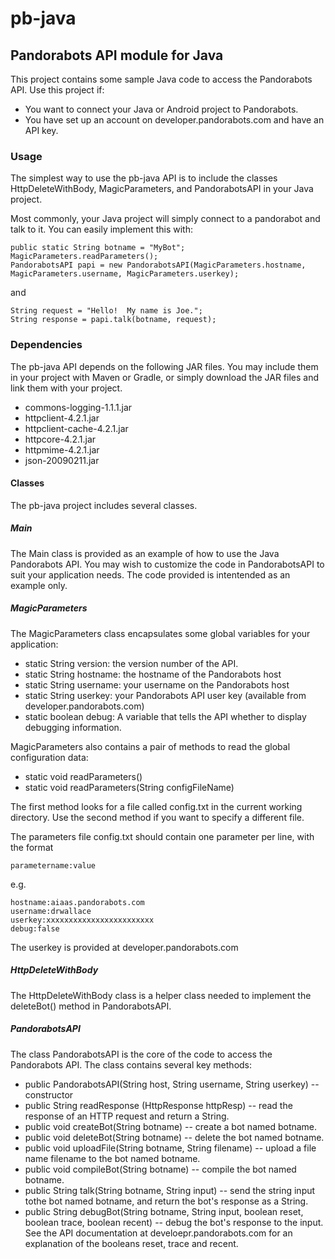 # pb-java

## Pandorabots API module for Java

This project contains some sample Java code to access the Pandorabots API.
Use this project if:

* You want to connect your Java or Android project to Pandorabots.
* You have set up an account on developer.pandorabots.com and have an API key.

### Usage

The simplest way to use the pb-java API is to include the classes
HttpDeleteWithBody, MagicParameters, and PandorabotsAPI in your Java project.

Most commonly, your Java project will simply connect to a pandorabot and talk to it.  You can easily implement this with:

```
public static String botname = "MyBot";
MagicParameters.readParameters();
PandorabotsAPI papi = new PandorabotsAPI(MagicParameters.hostname, MagicParameters.username, MagicParameters.userkey);
```

and

```
String request = "Hello!  My name is Joe.";
String response = papi.talk(botname, request);
```

### Dependencies

The pb-java API depends on the following JAR files.  You may include
them in your project with Maven or Gradle, or simply download the JAR
files and link them with your project.

* commons-logging-1.1.1.jar
* httpclient-4.2.1.jar
* httpclient-cache-4.2.1.jar
* httpcore-4.2.1.jar
* httpmime-4.2.1.jar
* json-20090211.jar

#### Classes

The pb-java project includes several classes.

##### Main

The Main class is provided as an example of how to use the Java Pandorabots 
API.  You may wish to customize the code in PandorabotsAPI to suit your
application needs.  The code provided is intentended as an example only.

##### MagicParameters

The MagicParameters class encapsulates some global variables for your
application:


* static String version: the version number of the API.
* static String hostname: the hostname of the Pandorabots host
* static String username: your username on the Pandorabots host
* static String userkey: your Pandorabots API user key (available from developer.pandorabots.com)
* static boolean debug: A variable that tells the API whether to display debugging information.

MagicParameters also contains a pair of methods to read the global 
configuration data:

* static void readParameters()
* static void readParameters(String configFileName)

The first method looks for a file called config.txt in the current working
directory.  Use the second method if you want to specify a different file.

The parameters file config.txt should contain one parameter per line, with the format

```
parametername:value
```

e.g.

```
hostname:aiaas.pandorabots.com
username:drwallace
userkey:xxxxxxxxxxxxxxxxxxxxxxxx
debug:false
```

The userkey is provided at developer.pandorabots.com

##### HttpDeleteWithBody

The HttpDeleteWithBody class is a helper class needed to implement the
deleteBot() method in PandorabotsAPI.

##### PandorabotsAPI

The class PandorabotsAPI is the core of the code to access the Pandorabots API.  The class contains several key methods:

* public PandorabotsAPI(String host, String username, String userkey) -- constructor
* public String readResponse (HttpResponse httpResp) -- read the response of an HTTP request and return a String.
* public void createBot(String botname) -- create a bot named botname.
* public void deleteBot(String botname) -- delete the bot named botname.
* public void uploadFile(String botname, String filename) -- upload a file name filename to the bot named botname.
* public void compileBot(String botname) -- compile the bot named botname.
* public String talk(String botname, String input) -- send the string input tothe bot named botname, and return the bot's response as a String.
* public String debugBot(String botname, String input, boolean reset, boolean trace, boolean recent) -- debug the bot's response to the input.  See the API documentation at develoepr.pandorabots.com for an explanation of the booleans reset, trace and recent.

